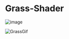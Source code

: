 # Grass-Shader




![image](https://user-images.githubusercontent.com/50089794/213590935-e4aede19-f2f2-42b1-bc77-90c6cea9e66b.png)



![GrassGif](https://user-images.githubusercontent.com/50089794/213591626-a197ee74-c81c-4cbc-b076-fc90564dacc2.gif)
